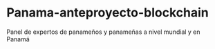 # Panama-anteproyecto-blockchain
Panel de expertos de panameños y panameñas a nivel mundial y en Panamá 

